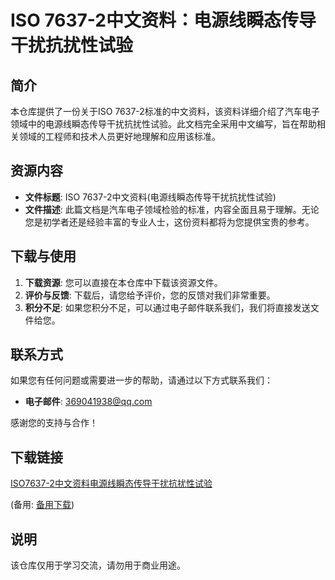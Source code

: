 # ISO 7637-2中文资料：电源线瞬态传导干扰抗扰性试验

## 简介

本仓库提供了一份关于ISO 7637-2标准的中文资料，该资料详细介绍了汽车电子领域中的电源线瞬态传导干扰抗扰性试验。此文档完全采用中文编写，旨在帮助相关领域的工程师和技术人员更好地理解和应用该标准。

## 资源内容

- **文件标题**: ISO 7637-2中文资料(电源线瞬态传导干扰抗扰性试验)
- **文件描述**: 此篇文档是汽车电子领域检验的标准，内容全面且易于理解。无论您是初学者还是经验丰富的专业人士，这份资料都将为您提供宝贵的参考。

## 下载与使用

1. **下载资源**: 您可以直接在本仓库中下载该资源文件。
2. **评价与反馈**: 下载后，请您给予评价，您的反馈对我们非常重要。
3. **积分不足**: 如果您积分不足，可以通过电子邮件联系我们，我们将直接发送文件给您。

## 联系方式

如果您有任何问题或需要进一步的帮助，请通过以下方式联系我们：

- **电子邮件**: 369041938@qq.com

感谢您的支持与合作！

## 下载链接
[ISO7637-2中文资料电源线瞬态传导干扰抗扰性试验](https://pan.quark.cn/s/f6ffda998558) 

(备用: [备用下载](https://pan.baidu.com/s/1GrCyvVZdBFii_XHXQ6grlQ?pwd=1234))

## 说明

该仓库仅用于学习交流，请勿用于商业用途。
